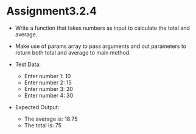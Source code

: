 # Assignment3.2.4

- Write a function that takes numbers as input to calculate the total and average.
- Make use of params array to pass arguments and out parameters to return both total and average to main method.
- Test Data:
	- Enter number 1: 10
	- Enter number 2: 15
	- Enter number 3: 20
	- Enter number 4: 30

- Expected Output:
	- The average is: 18.75
	- The total is: 75